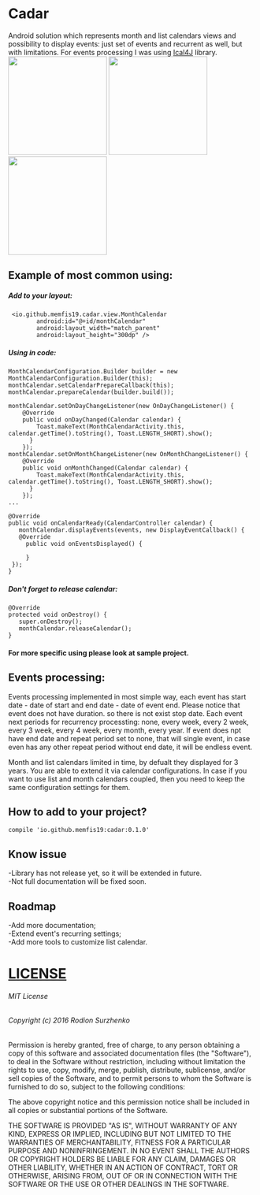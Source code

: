 # Cadar
Android solution which represents month and list calendars views and possibility to display events: just set of events and recurrent as well, but with limitations. For events processing I was using <a href="https://github.com/ical4j/ical4j">Ical4J</a> library.</br>
<img src="https://github.com/memfis19/Cadar/blob/master/art/list_calendar.png" width="200px" /> <img src="https://github.com/memfis19/Cadar/blob/master/art/month_calendar.png" width="200px" /> <img src="https://github.com/memfis19/Cadar/blob/master/art/interaction_anim.gif" width=200px/>

## Example of most common using:
##### Add to your layout:

```
 <io.github.memfis19.cadar.view.MonthCalendar
        android:id="@+id/monthCalendar"
        android:layout_width="match_parent"
        android:layout_height="300dp" />
```
##### Using in code:
```
MonthCalendarConfiguration.Builder builder = new MonthCalendarConfiguration.Builder(this);
monthCalendar.setCalendarPrepareCallback(this);
monthCalendar.prepareCalendar(builder.build());

monthCalendar.setOnDayChangeListener(new OnDayChangeListener() {
    @Override
    public void onDayChanged(Calendar calendar) {
        Toast.makeText(MonthCalendarActivity.this, calendar.getTime().toString(), Toast.LENGTH_SHORT).show();
      }
    });
monthCalendar.setOnMonthChangeListener(new OnMonthChangeListener() {
    @Override
    public void onMonthChanged(Calendar calendar) {
        Toast.makeText(MonthCalendarActivity.this, calendar.getTime().toString(), Toast.LENGTH_SHORT).show();
      }
    });
...

@Override
public void onCalendarReady(CalendarController calendar) {
   monthCalendar.displayEvents(events, new DisplayEventCallback() {
   @Override
     public void onEventsDisplayed() {

     }
 });
}
```
##### Don't forget to release calendar:
```
@Override
protected void onDestroy() {
   super.onDestroy();
   monthCalendar.releaseCalendar();
}
```
#### For more specific using please look at sample project.

## Events processing:
Events processing implemented in most simple way, each event has start date - date of start and end date - date of event end. Please notice that event does not have duration. so there is not exist stop date. Each event next periods for recurrency processting: none, every week, every 2 week, every 3 week, every 4 week, every month, every year. If event does npt have end date and repeat period set to none, that will single event, in case even has any other repeat period without end date, it will be endless event. 

Month and list calendars limited in time, by defualt they displayed for 3 years. You are able to extend it via calendar configurations. In case if you want to use list and month calendars coupled, then you need to keep the same configuration settings for them.

## How to add to your project?
```
compile 'io.github.memfis19:cadar:0.1.0'
```

## Know issue
-Library has not release yet, so it will be extended in future.</br>
-Not full documentation will be fixed soon.

## Roadmap
-Add more documentation;</br>
-Extend event's recurring settings;</br>
-Add more tools to customize list calendar.

# [LICENSE](/LICENSE.md)

###### MIT License

###### Copyright (c) 2016 Rodion Surzhenko

Permission is hereby granted, free of charge, to any person obtaining a copy
of this software and associated documentation files (the "Software"), to deal
in the Software without restriction, including without limitation the rights
to use, copy, modify, merge, publish, distribute, sublicense, and/or sell
copies of the Software, and to permit persons to whom the Software is
furnished to do so, subject to the following conditions:

The above copyright notice and this permission notice shall be included in all
copies or substantial portions of the Software.

THE SOFTWARE IS PROVIDED "AS IS", WITHOUT WARRANTY OF ANY KIND, EXPRESS OR
IMPLIED, INCLUDING BUT NOT LIMITED TO THE WARRANTIES OF MERCHANTABILITY,
FITNESS FOR A PARTICULAR PURPOSE AND NONINFRINGEMENT. IN NO EVENT SHALL THE
AUTHORS OR COPYRIGHT HOLDERS BE LIABLE FOR ANY CLAIM, DAMAGES OR OTHER
LIABILITY, WHETHER IN AN ACTION OF CONTRACT, TORT OR OTHERWISE, ARISING FROM,
OUT OF OR IN CONNECTION WITH THE SOFTWARE OR THE USE OR OTHER DEALINGS IN THE
SOFTWARE.
